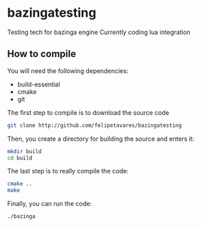 bazingatesting
==============

Testing tech for bazinga engine
Currently coding lua integration

How to compile
--------------

You will need the following dependencies:

* build-essential
* cmake
* git

The first step to compile is to download the source code

```bash
git clone http://github.com/felipetavares/bazingatesting
```

Then, you create a directory for building the source and enters
it:

```bash
mkdir build
cd build
```

The last step is to really compile the code:

```bash
cmake ..
make
```

Finally, you can run the code:

```bash
./bazinga
```
